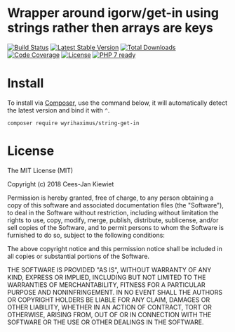 # Wrapper around igorw/get-in using strings rather then arrays are keys

[![Build Status](https://travis-ci.com/wyrihaximus/php-string-get-in.svg?branch=master)](https://travis-ci.com/wyrihaximus/php-string-get-in)
[![Latest Stable Version](https://poser.pugx.org/wyrihaximus/string-get-in/v/stable.png)](https://packagist.org/packages/wyrihaximus/string-get-in)
[![Total Downloads](https://poser.pugx.org/wyrihaximus/string-get-in/downloads.png)](https://packagist.org/packages/wyrihaximus/string-get-in/stats)
[![Code Coverage](https://scrutinizer-ci.com/g/wyrihaximus/php-string-get-in/badges/coverage.png?b=master)](https://scrutinizer-ci.com/g/wyrihaximus/php-string-get-in/?branch=master)
[![License](https://poser.pugx.org/wyrihaximus/string-get-in/license.png)](https://packagist.org/packages/wyrihaximus/string-get-in)
[![PHP 7 ready](http://php7ready.timesplinter.ch/wyrihaximus/php-string-get-in/badge.svg)](https://travis-ci.org/wyrihaximus/php-string-get-in)

# Install

To install via [Composer](http://getcomposer.org/), use the command below, it will automatically detect the latest version and bind it with `^`.

```
composer require wyrihaximus/string-get-in
```

# License

The MIT License (MIT)

Copyright (c) 2018 Cees-Jan Kiewiet

Permission is hereby granted, free of charge, to any person obtaining a copy
of this software and associated documentation files (the "Software"), to deal
in the Software without restriction, including without limitation the rights
to use, copy, modify, merge, publish, distribute, sublicense, and/or sell
copies of the Software, and to permit persons to whom the Software is
furnished to do so, subject to the following conditions:

The above copyright notice and this permission notice shall be included in all
copies or substantial portions of the Software.

THE SOFTWARE IS PROVIDED "AS IS", WITHOUT WARRANTY OF ANY KIND, EXPRESS OR
IMPLIED, INCLUDING BUT NOT LIMITED TO THE WARRANTIES OF MERCHANTABILITY,
FITNESS FOR A PARTICULAR PURPOSE AND NONINFRINGEMENT. IN NO EVENT SHALL THE
AUTHORS OR COPYRIGHT HOLDERS BE LIABLE FOR ANY CLAIM, DAMAGES OR OTHER
LIABILITY, WHETHER IN AN ACTION OF CONTRACT, TORT OR OTHERWISE, ARISING FROM,
OUT OF OR IN CONNECTION WITH THE SOFTWARE OR THE USE OR OTHER DEALINGS IN THE
SOFTWARE.

